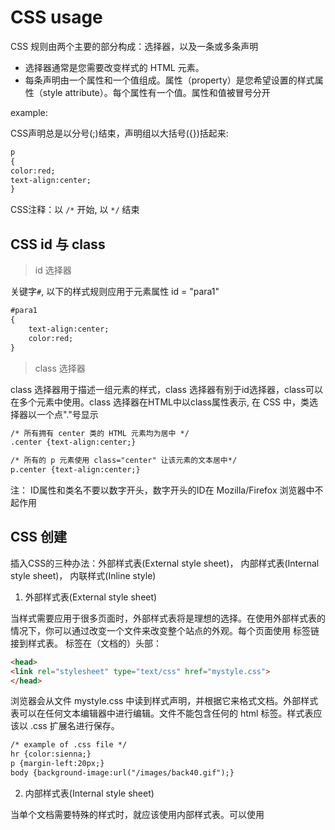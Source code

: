 # CSS usage

CSS 规则由两个主要的部分构成：选择器，以及一条或多条声明

* 选择器通常是您需要改变样式的 HTML 元素。
* 每条声明由一个属性和一个值组成。属性（property）是您希望设置的样式属性（style attribute）。每个属性有一个值。属性和值被冒号分开

example:

CSS声明总是以分号(;)结束，声明组以大括号({})括起来:

```html
p 
{
color:red;
text-align:center;
}
```

CSS注释：以 `/*` 开始, 以 `*/` 结束

## CSS id 与 class

> id 选择器

关键字`#`, 以下的样式规则应用于元素属性 id = "para1"

```html
#para1
{
    text-align:center;
    color:red;
}
```

> class 选择器

class 选择器用于描述一组元素的样式，class 选择器有别于id选择器，class可以在多个元素中使用。class 选择器在HTML中以class属性表示, 在 CSS 中，类选择器以一个点"."号显示

```html
/* 所有拥有 center 类的 HTML 元素均为居中 */
.center {text-align:center;}

/* 所有的 p 元素使用 class="center" 让该元素的文本居中*/
p.center {text-align:center;}
```

注： ID属性和类名不要以数字开头，数字开头的ID在 Mozilla/Firefox 浏览器中不起作用

## CSS 创建

插入CSS的三种办法：外部样式表(External style sheet)， 内部样式表(Internal style sheet)， 内联样式(Inline style)

1. 外部样式表(External style sheet)

当样式需要应用于很多页面时，外部样式表将是理想的选择。在使用外部样式表的情况下，你可以通过改变一个文件来改变整个站点的外观。每个页面使用 <link> 标签链接到样式表。 <link> 标签在（文档的）头部：

```html
<head>
<link rel="stylesheet" type="text/css" href="mystyle.css">
</head>
```

浏览器会从文件 mystyle.css 中读到样式声明，并根据它来格式文档。外部样式表可以在任何文本编辑器中进行编辑。文件不能包含任何的 html 标签。样式表应该以 .css 扩展名进行保存。

```html
/* example of .css file */
hr {color:sienna;}
p {margin-left:20px;}
body {background-image:url("/images/back40.gif");}
```

2. 内部样式表(Internal style sheet)

当单个文档需要特殊的样式时，就应该使用内部样式表。可以使用 <style> 标签在文档头部定义内部样式表。

```html
<head>
<style>
hr {color:sienna;}
p {margin-left:20px;}
body {background-image:url("images/back40.gif");}
</style>
</head>
```

3. 内联样式(Inline style)

由于要将表现和内容混杂在一起，内联样式会损失掉样式表的许多优势。请慎用这种方法，例如当样式仅需要在一个元素上应用一次时。要使用内联样式，你需要在相关的标签内使用样式（style）属性。Style 属性可以包含任何 CSS 属性。

```html
/* 展示如何改变段落的颜色和左外边距 */
<p style="color:sienna;margin-left:20px">这是一个段落。</p>
```

**多重样式优先级: (内联样式）Inline style > （内部样式）Internal style sheet >（外部样式）External style sheet > 浏览器默认样式**

注意：如果外部样式放在内部样式的后面，则外部样式将覆盖内部样式

## CSS 背景

* background-color
* background-image
* background-repeat
* background-attachment
* background-position

## CSS 文本格式

颜色：代号表示，对于W3C标准的CSS：如果你定义了颜色属性，你还必须定义背景色属性。

对齐方式：text-align设置为`justify`，每一行被展开为宽度相等，左，右外边距是对齐（如杂志和报纸）

文本修饰：text-decoration（下划线等）

文本转换：`p.uppercase {text-transform:uppercase;}`大小写转换

文本缩进：`{text-indent:50px;}`是用来指定文本的第一行的缩进

CSS 字体：有`通用字体系列`(拥有相似外观的字体系统组合（如 "Serif" 或 "Monospace"))或者`特定字体系列`（一个特定的字体系列（如 "Times" 或 "Courier"））- font-family 属性应该设置几个字体名称作为一种"后备"机制，如果浏览器不支持第一种字体，他将尝试下一种字体。`font-size`可以控制文本大小

```html
p.normal {font-style:normal;} 普通
p.italic {font-style:italic;} 斜体
p.oblique {font-style:oblique;} 斜体
```

## CSS 链接

链接有四种状态：

```html
a:link {color:#000000;}      /* 未访问链接*/
a:visited {color:#00FF00;}  /* 已访问链接 */
a:hover {color:#FF00FF;}  /* 鼠标移动到链接上 */
a:active {color:#0000FF;}  /* 鼠标点击时 */
```

note: `a:hover` 必须跟在 `a:link` 和 `a:visited`后面, `a:active` 必须跟在 `a:hover`后面

## CSS 列表

比HTML更丰富的列表标记，也可用图像作列表项标记

* 设置不同的列表项标记为有序列表 
* 设置不同的列表项标记为无序列表 
* 设置列表项标记为图像 
